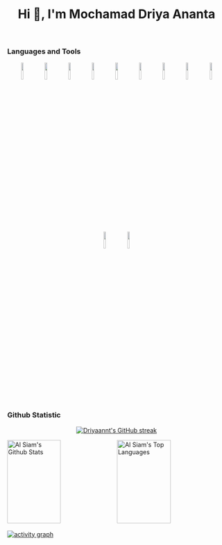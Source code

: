 <h1 align="center">Hi 👋, I'm Mochamad Driya Ananta</h1>
<br>

### Languages and Tools
<p align="center">
<img width="10%" src="https://www.vectorlogo.zone/logos/php/php-ar21.svg">
<img width="10%" src="https://www.vectorlogo.zone/logos/laravel/laravel-ar21.svg">
<img width="10%" src="https://www.vectorlogo.zone/logos/python/python-ar21.svg">
<img width="10%" src="https://www.vectorlogo.zone/logos/java/java-ar21.svg">
<!-- <img width="10%" src="https://www.vectorlogo.zone/logos/flutterio/flutterio-ar21.svg">
<img width="10%" src="https://www.vectorlogo.zone/logos/android/android-ar21.svg"> -->
<img width="10%" src="https://www.vectorlogo.zone/logos/javascript/javascript-ar21.svg">
<img width="10%" src="https://www.vectorlogo.zone/logos/angular/angular-ar21.svg">
<img width="10%" src="https://www.vectorlogo.zone/logos/mysql/mysql-ar21.svg">
<img width="10%" src="https://www.vectorlogo.zone/logos/git-scm/git-scm-ar21.svg">
<img width="10%" src="https://www.vectorlogo.zone/logos/typescriptlang/typescriptlang-icon.svg">
<img width="10%" src="https://www.vectorlogo.zone/logos/nodejs/nodejs-horizontal.svg">
<img width="10%" src="https://www.vectorlogo.zone/logos/expressjs/expressjs-ar21.svg">
</p>

### Github Statistic
<p align="center">
  <a href="https://github.com/Driyaannt">
    <img src="https://github-readme-streak-stats.herokuapp.com/?user=Driyaannt&theme=tokyonight&hide_border=true" alt="Driyaannt's GitHub streak"/>
  </a>
</p>
<a> 
  <a href="https://github.com/Driyaannt"><img alt="Al Siam's Github Stats" src="https://denvercoder1-github-readme-stats.vercel.app/api?username=Driyaannt&show_icons=true&count_private=true&theme=tokyonight&hide_border=true" height="192px" width="49.5%"/></a>
  <a href="https://github.com/Driyaannt"><img alt="Al Siam's Top Languages" src="https://denvercoder1-github-readme-stats.vercel.app/api/top-langs/?username=Driyaannt&langs_count=8&layout=compact&theme=tokyonight&hide_border=true" height="192px" width="49.5%"/></a>
  <br/>
</a>

[![activity graph](https://github-readme-activity-graph.vercel.app/graph?username=Driyaannt&theme=tokyo-night&custom_title=Farrel%20Activity%20Graph&hide_border=true)](https://github.com/ashutosh00710/github-readme-activity-graph)


